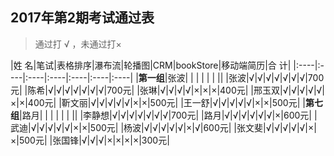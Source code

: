 ##  2017年第2期考试通过表
>  通过打 √ ，未通过打×


|姓 名|笔试|表格排序|瀑布流|轮播图|CRM|bookStore|移动端简历|合 计|
|:----|:----|:----|:----|:----|:----|:----|
|**第一组**|张波| | | | | | ||
|张波|√|√|√|√|√|√|√|700元|
|陈希|√|√|√|√|√|√|√|700元|
|张琳|√|√|√|√|×|×|×|400元|
|邢玉双|√|√|√|√|√|×|×|400元|
|靳文丽|√|√|√|√|√|×|×|500元|
|王一舒|√|√|√|√|√|×|×|500元|
|**第七组**|路月| | | | | | ||
|李静想|√|√|√|√|√|√|√|700元|
|路月|√|√|√|√|√|√|×|600元|
|武迪|√|√|√|√|√|×|×|500元|
|杨波|√|√|√|√|√|×|√|600元|
|张文斐|√|√|√|√|√|×|×|500元|
|张国锋|√|√|√|×|×|×|×|300元|
